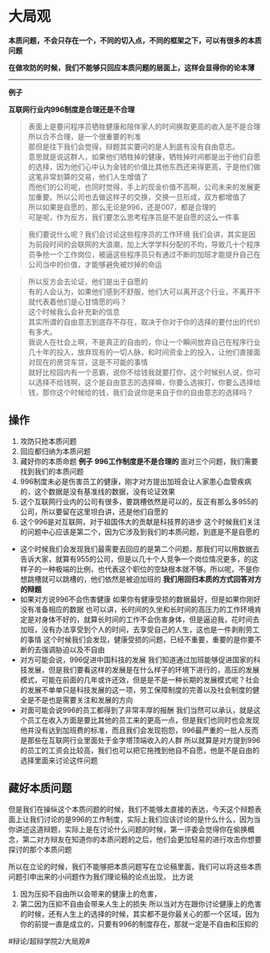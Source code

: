# 大局观
**本质问题，不会只存在一个，不同的切入点，不同的框架之下，可以有很多的本质问题**

**在做攻防的时候，我们不能够只回应本质问题的层面上，这样会显得你的论本薄**

----
**例子**

**互联网行业内996制度是合理还是不合理**
> 表面上是要问程序员牺牲健康和陪伴家人的时间换取更高的收入是不是合理  
> 所以合不合理，是一个很重要的判准  
> 那但是往下我们会觉得，辩题其实要问的是人到底有没有自由意志。  
> 意思就是说这群人，如果他们牺牲掉的健康，牺牲掉时间都是出于他们自愿的选择，因为他们心中认为金钱的价值比其他东西还来得更高，于是他们做这笔非常划算的交易，他们人生增值了  
> 而他们的公司呢，也同时觉得，手上的现金价值不高啊，公司未来的发展更加重要。所以公司也去做这样子的交换，交换一旦形成，双方都增值了  
> 所以如果是自愿的，那么无论是996，还是007，都是合理的  
> 可是呢，作为反方，我们要怎么思考程序员是不是自愿的这么一件事  

> 我们要说什么呢？我们会讨论这些程序员的工作环境 
> 我们会讲，其实是因为前段时间的会联网的大浪潮，加上大学学科分配的不均，导致几十个程序员争抢一个工作岗位，被逼这些程序员只有通过不断的加班才能提升自己在公司当中的价值，才能够避免被炒掉的命运

> 所以反方会去论证，他们是出于自愿的  
> 有的人会认为，如果他们感到不舒服，他们大可以离开这个行业，不离开不就代表着他们是心甘情愿的吗？  
> 这个时候我么会补充新的信息  
> 其实所谓的自由意志到底存不存在，取决于你对于你的选择的要付出的代价有多大。  
> 我说人在社会上啊，不是真正的自由的，你让一个瞬间放弃自己在程序行业几十年的投入，放弃现有的一切人脉，和时间资金上的投入，让他们直接面对现在的房贷车贷，这是不可能的事情  
就好比校园内有一个恶霸，说你不给钱我就要打你，这个时候别人说，你可以选择不给钱啊，这个是自由意志的选择嘛，你要么选挨打，你要么选择给钱，那你这个时候给的钱，我们会说你是来自于你的自由意志的选择吗？

## 操作
1. 攻防只抢本质问题
2. 回应都归纳为本质问题
3. 藏好你的本质命题
**例子**
**996工作制度是不是合理的**
面对三个问题，我们需要找到我们的本质问题
1. 996制度未必是伤害员工的健康，刚才对方提出加班会让人家患心血管疾病的，这个数据是没有基准线的数据，没有论证效果
2. 这个互联网行业内的公司有很多，要跳槽依然是可以的，反正有那么多955的公司，所以要留在这里坦白讲，还是他们自愿的
3. 这个996是对互联网，对于祖国伟大的贡献是科技界的进步
这个时候我们关注的问题中心应该是第二个，因为它涉及到我们的本质问题，到底是不是自愿的
* 这个时候我们会发现我们最需要去回应的是第二个问题，那我们可以用数据去告诉大家，就算有955的公司，但是以几十个人竞争一个岗位情况更多，的这样子的一种极端的比例，也代表这个职位的空缺根本就不够。所以呢，不是你想跳槽就可以跳槽的，他们依然是被迫加班的
**我们用回归本质的方式回答对方的辩题**
* 如果对方说996不会伤害健康
如果你有健康受损的数据最好，但是如果你刚好没有准备相应的数据
也可以讲，长时间的久坐和长时间的高压力的工作环境肯定是对身体不好的，就算长时间的工作不会伤害身体，但是逼迫我，花时间去加班，没有办法享受到个人的时间，去享受自己的人生，这也是一件剥削劳工的事情
这个时候我们会发现，健康受损的问题，已经不重要，重要的是你要不断的去强调胁迫以及不自由
* 对方可能会说，996促进中国科技的发展
我们知道通过加班能够促进国家的科技发展，但是我们要看这样的发展是在什么样子的环境下进行的，高压的发展模式，可能在前面的几年或许还效，但是是不是一种长期的发展模式呢？社会的发展不单单只是科技发展的这一项，劳工保障制度的完善以及社会制度的健全是不是也是需要关注和发展的方向
* 对面可能会说996的员工都得到了非常丰厚的报酬
我们当然可以承认，就是这个员工在收入方面是要比其他的员工来的更高一点，但是我们也同时也会发现他并没有达到加班费的标准，而且我们会发现抱怨，996最严重的一批人反而是那些在互联网行业里面处于金字塔顶端收入的人群
所以就算是对方提到996的员工的工资会比较高，我们也可以把它拖拽到他自不自愿，他是不是自由的选择里面来讨论这件问题

## 藏好本质问题
但是我们在操纵这个本质问题的时候，我们不能够太直接的表达，今天这个辩题表面上让我们讨论的是996的工作制度，实际上我们应该讨论的是什么什么，因为当你讲述这道辩题，实际上是在讨论什么问题的时候，第一评委会觉得你在偷换概念，第二对方辩友在知道你的本质问题的之后，他们会更加轻易的进行攻击你想要探讨的那个本质问题

所以在立论的时候，我们不能够把本质问题写在立论稿里面，我们可以将这些本质问题引申出来的小问题作为我们理论稿的论点出现，
比方说
1. 因为压抑不自由所以会带来的健康上的危害，
2. 第二因为压抑不自由会带来人生上的损失
所以当对方在跟你讨论健康上的危害的时候，还有人生上的选择的时候，其实都不是你最关心的那一个区域，因为你的前提一直是成立的，只要有996的制度存在，那就一定是不自由和压抑的

















#辩论/超辩学院2/大局观#
